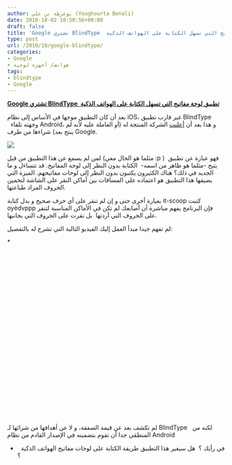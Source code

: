 ```yaml
---
author: يوغرطة بن علي (Youghourta Benali)
date: 2010-10-02 18:50:56+00:00
draft: false
title: 'Google تشتري BlindType  تطبيق لوحة مفاتيح التي تسهل الكتابة على الهواتف الذكية '
type: post
url: /2010/10/google-blindtype/
categories:
- Google
- هواتف/ أجهزة لوحية
tags:
- blindtype
- Google
---
```


**[Google تشتري BlindType  تطبيق لوحة مفاتيح التي تسهل الكتابة على الهواتف الذكية](https://www.it-scoop.com/2010/10/google-blindtype/)**




بعد أن كان التطبيق موجها في الأساس إلى نظام iOS، غير قارب تطبيق BlindType   وجهته تلقاء Android، و هذا بعد أن [أعلنت](http://www.blindtype.com/blog.html?entry=temp) الشركة المنتجة له (أو العاملة عليه لأنه لم ينتج بعد) شراءها من طرف Google.







[![](http://www.blindtype.com/files/QuickSiteImages/blindTypeLogo.jpg)
](https://www.it-scoop.com/2010/10/google-blindtype/)


لمن لم يسمع عن هذا التطبيق من قبل (مثلما هو الحال معي :p )  فهو عبارة عن تطبيق يتيح -مثلما هو ظاهر من اسمه-  الكتابة بدون النظر إلى لوحة المفاتيح. قد تتساءل و ما الجديد في ذلك؟ هناك الكثيرون يكتبون بدون النظر إلى لوحات مفاتيحهم. الميزة التي يضيفها هذا التطبيق هو اعتماده على المسافات بين أماكن النقر على الشاشة لتخمين الحروف المراد طباعتها.

بعبارة أخرى حتى و إن لم تنقر على أي حرف صحيح و بدل كتابة it-scoop كتبت oyèdvppp فإن البرنامج يفهم مباشرة أن أصابعك لم تكن في الأماكن المناسبة لتنقر على الحروف التي أردتها  بل نقرت على الحروف التي بجانبها.

لم تفهم جيدا مبدأ العمل إليك الفيديو التالية التي تشرح له بالتفصيل:

<!-- more -->*



<object classid="clsid:d27cdb6e-ae6d-11cf-96b8-444553540000" width="640" codebase="http://download.macromedia.com/pub/shockwave/cabs/flash/swflash.cab#version=6,0,40,0" height="385"><embed src="http://www.youtube.com/v/M9b8NlMd79w?fs=1&hl=fr_FR" allowscriptaccess="always" height="385" width="640" allowfullscreen="true" type="application/x-shockwave-flash"></embed></object>

لم تكشف بعد عن قيمة الصفقة، و لا عن أهدافها من شرائها لـ BlindType   لكنه من المنطقي جدا أن تقوم بتضمينه في الإصدار القادم من نظام Android

-   في رأيك ؟  هل سيغير هذا التطبيق طريقة الكتابة على لوحات مفاتيح الهواتف الذكية ؟
